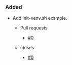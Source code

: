 <!--
A new scriv changelog fragment.

Uncomment the section that is right (remove the HTML comment wrapper).

pull request link [#1](https://github.com/DonalChilde/bash-task/pull/1)
issue link [#1](https://github.com/DonalChilde/bash-task/issues/1)
-->

<!--

### Removed

- A bullet item for the Removed category.

    - Pull requests
        - [#0](https://github.com/DonalChilde/bash-task/pull/0)

    - closes
        - [#0](https://github.com/DonalChilde/bash-task/issues/0)

-->

### Added

- Add init-venv.sh example.

  - Pull requests
    - [#0](https://github.com/DonalChilde/bash-task/pull/0)

  - closes
    - [#0](https://github.com/DonalChilde/bash-task/issues/0)

<!--

### Changed

- A bullet item for the Changed category.

    - Pull requests
        - [#0](https://github.com/DonalChilde/bash-task/pull/0)

    - closes
        - [#0](https://github.com/DonalChilde/bash-task/issues/0)

-->
<!--

### Deprecated

- A bullet item for the Deprecated category.

    - Pull requests
        - [#0](https://github.com/DonalChilde/bash-task/pull/0)

    - closes
        - [#0](https://github.com/DonalChilde/bash-task/issues/0)

-->
<!--

### Fixed

- A bullet item for the Fixed category.

    - Pull requests
        - [#0](https://github.com/DonalChilde/bash-task/pull/0)

    - closes
        - [#0](https://github.com/DonalChilde/bash-task/issues/0)

-->
<!--

### Security

- A bullet item for the Security category.

    - Pull requests
        - [#0](https://github.com/DonalChilde/bash-task/pull/0)

    - closes
        - [#0](https://github.com/DonalChilde/bash-task/issues/0)

-->
